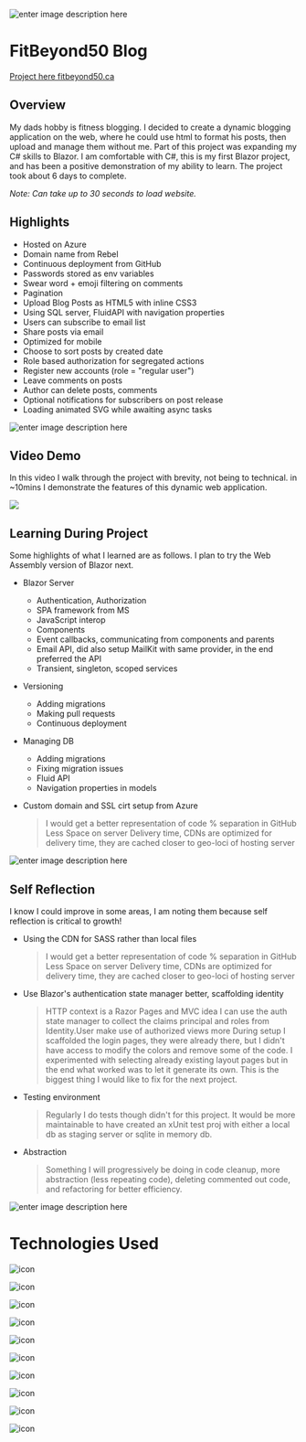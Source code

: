 
![enter image description here](https://media.discordapp.net/attachments/1113972876425576454/1113973603663347783/image.png?width=1048&height=313)

# FitBeyond50 Blog
[Project here fitbeyond50.ca](https://fitbeyond50.ca/)

## Overview

My dads hobby is fitness blogging. I decided to create a dynamic blogging application on the web, where he could use html to format his posts, then upload and manage them without me. 
Part of this project was expanding my C# skills to Blazor. I am comfortable with C#, this is my first Blazor project, and has been a positive demonstration of my ability to learn. The project took about 6 days to complete. 

_Note: Can take up to 30 seconds to load website._ 

## Highlights

- Hosted on Azure
- Domain name from Rebel
- Continuous deployment from GitHub
- Passwords stored as env variables
- Swear word + emoji filtering on comments
- Pagination
- Upload Blog Posts as HTML5 with inline CSS3
- Using SQL server, FluidAPI with navigation properties
- Users can subscribe to email list
- Share posts via email
- Optimized for mobile 
- Choose to sort posts by created date
- Role based authorization for segregated actions
- Register new accounts (role = "regular user")
- Leave comments on posts
- Author can delete posts, comments
- Optional notifications for subscribers on post release
- Loading animated SVG while awaiting async tasks

![enter image description here](https://media.discordapp.net/attachments/1113972876425576454/1113973779794776075/image.png?width=1048&height=398)

## Video Demo

In this video I walk through the project with brevity, not being to technical. in ~10mins I demonstrate the features of this dynamic web application. 

[![](https://markdown-videos.deta.dev/youtube/8jcfhJ3k63w)](https://youtu.be/8jcfhJ3k63w)

## Learning During Project

Some highlights of what I learned are as follows. I plan to try the Web Assembly version of Blazor next. 

- Blazor Server
	- Authentication, Authorization
	- SPA framework from MS
	- JavaScript interop
	- Components 
	- Event callbacks, communicating from components and parents
	- Email API, did also setup MailKit with same provider, in the end preferred the API
	- Transient, singleton, scoped services

- Versioning
	- Adding migrations
	- Making pull requests
	- Continuous deployment

- Managing DB
	- Adding migrations
	- Fixing migration issues
	- Fluid API
	- Navigation properties in models

- Custom domain and SSL cirt setup from Azure
	> I would get a better representation of code % separation in GitHub
	> Less Space on server
	> Delivery time, CDNs are optimized for delivery time, they are cached closer to geo-loci of hosting server

![enter image description here](https://media.discordapp.net/attachments/1113972876425576454/1113974045466169384/image.png?width=1048&height=592)

## Self Reflection

I know I could improve in some areas, I am noting them because self reflection is critical to growth!

- Using the CDN for SASS rather than local files
	> I would get a better representation of code % separation in GitHub
	> Less Space on server
	> Delivery time, CDNs are optimized for delivery time, they are cached closer to geo-loci of hosting server

- Use Blazor's authentication state manager better, scaffolding identity
	>  HTTP context is a Razor Pages and MVC idea
	> I can use the auth state manager to collect the claims principal and roles from Identity.User 
	> make use of authorized views more
	> During setup I scaffolded the login pages, they were already there, but I didn't have access to modify the colors and remove some of the code. I experimented with selecting already existing layout pages but in the end what worked was to let it generate its own. This is the biggest thing I would like to fix for the next project. 
	
- Testing environment
	>  Regularly I do tests though didn't for this project. It would be more maintainable to have created an xUnit test proj with either a local db as staging server or sqlite in memory db.

- Abstraction
	> Something I will progressively be doing in code cleanup, more abstraction (less repeating code), deleting commented out code, and refactoring for better efficiency. 

![enter image description here](https://media.discordapp.net/attachments/1113972876425576454/1113975176477024296/image.png?width=328&height=629)

# Technologies Used

![icon](https://cdn.jsdelivr.net/gh/devicons/devicon/icons/dotnetcore/dotnetcore-original.svg)

![icon](https://cdn.jsdelivr.net/gh/devicons/devicon/icons/csharp/csharp-original.svg)

![icon](https://cdn.jsdelivr.net/gh/devicons/devicon/icons/microsoftsqlserver/microsoftsqlserver-plain-wordmark.svg)

![icon](https://cdn.jsdelivr.net/gh/devicons/devicon/icons/sass/sass-original.svg)

![icon](https://cdn.jsdelivr.net/gh/devicons/devicon/icons/bootstrap/bootstrap-original-wordmark.svg)

![icon](https://cdn.jsdelivr.net/gh/devicons/devicon/icons/visualstudio/visualstudio-plain-wordmark.svg)

![icon](https://cdn.jsdelivr.net/gh/devicons/devicon/icons/azure/azure-original-wordmark.svg)

![icon](https://cdn.jsdelivr.net/gh/devicons/devicon/icons/github/github-original-wordmark.svg)

![icon](https://cdn.jsdelivr.net/gh/devicons/devicon/icons/html5/html5-original-wordmark.svg)

![icon](https://cdn.jsdelivr.net/gh/devicons/devicon/icons/git/git-plain-wordmark.svg)
